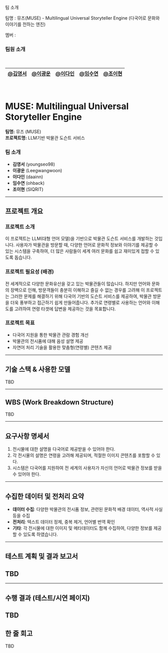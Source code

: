 
팀 소개

팀명 : 뮤즈(MUSE) - Multilingual Universal Storyteller Engine (다국어로 문화와 이야기를 전하는 엔진)

멤버 :

### 팀원 소개

<br>

| [@김영서](https://github.com/youngseo98)                      | [@이광운](https://github.com/Leegwangwoon)                       | [@이다인](https://github.com/daainn)                       | [@임수연](https://github.com/ohback)                       |                      [@조이현](https://github.com/SIQRIT)                 |
|---------------------------------------------------------------|---------------------------------------------------------------------|---------------------------------------------------------------------|---------------------------------------------------------------------|---------------------------------------------------------------------|

<br>



# MUSE: Multilingual Universal Storyteller Engine

**팀명:** 뮤즈 (MUSE)  
**프로젝트명:** LLM기반 박물관 도슨트 서비스

### 팀 소개
- **김영서** (youngseo98)
- **이광운** (Leegwangwoon)
- **이다인** (daainn)
- **임수연** (ohback)
- **조이현** (SIQRIT)

---

## 프로젝트 개요

### 프로젝트 소개
이 프로젝트는 LLM(대형 언어 모델)을 기반으로 박물관 도슨트 서비스를 개발하는 것입니다. 사용자가 박물관을 방문할 때, 다양한 언어로 문화적 정보와 이야기를 제공할 수 있는 시스템을 구축하여, 더 많은 사람들이 세계 여러 문화를 쉽고 재미있게 접할 수 있도록 돕습니다. 

### 프로젝트 필요성 (배경)
전 세계적으로 다양한 문화유산을 갖고 있는 박물관들이 많습니다. 하지만 언어와 문화의 장벽으로 인해, 방문객들이 충분히 이해하고 즐길 수 없는 경우를 고려해 이 프로젝트는 그러한 문제를 해결하기 위해 다국어 기반의 도슨트 서비스를 제공하여, 박물관 방문을 더욱 풍부하고 접근하기 쉽게 만들어줍니다. 추가로 연령별로 사용하는 언어와 이해도를 고려하여 연령 타겟에 답변을 제공하는 것을 목표합니다.

### 프로젝트 목표
- 다국어 지원을 통한 박물관 관람 경험 개선
- 박물관의 전시품에 대해 음성 설명 제공
- 자연어 처리 기술을 활용한 맞춤형(연령별) 콘텐츠 제공


---

## 기술 스택 & 사용한 모델
TBD

---


## WBS (Work Breakdown Structure)
TBD

---

## 요구사항 명세서
1. 전시물에 대한 설명을 다국어로 제공받을 수 있어야 한다.
2. 각 전시물의 설명은 연령을 고려해 제공되며, 적절한 이미지 콘텐츠를 포함할 수 있다.
3. 시스템은 다국어를 지원하여 전 세계의 사용자가 자신의 언어로 박물관 정보를 받을 수 있어야 한다.

---

## 수집한 데이터 및 전처리 요약
- **데이터 수집**: 다양한 박물관의 전시품 정보, 관련된 문화적 배경 데이터, 역사적 사실 등을 수집
- **전처리**: 텍스트 데이터 정제, 중복 제거, 언어별 번역 확인
- **기타**: 각 전시물에 대한 이미지 및 메타데이터도 함께 수집하여, 다양한 정보를 제공할 수 있도록 하였습니다.

---


## 테스트 계획 및 결과 보고서
TBD
---


---

## 수행 결과 (테스트/시연 페이지)
TBD
---

## 한 줄 회고
TBD
